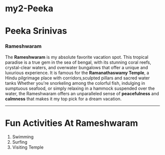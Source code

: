# my2-Peeka
# Peeka Srinivas
### Rameshwaram

The **Rameshwaram** is my absolute favorite vacation spot. This tropical paradise is a true gem in the sea of bengal, with its stunning coral reefs, crystal-clear waters, and overwater bungalows that offer a unique and luxurious experience. It is famous for the **Ramanathaswamy Temple**, a Hindu pilgrimage place with corridors,sculpted pillars and sacred water tanks Whether you're snorkeling among the colorful fish, indulging in sumptuous seafood, or simply relaxing in a hammock suspended over the water, the Rameshwaram offers an unparalleled sense of **peacefulness** and **calmness** that makes it my top pick for a dream vacation.

---

# Fun Activities At Rameshwaram
1. Swimming
2. Surfing
3. Visiting Temple